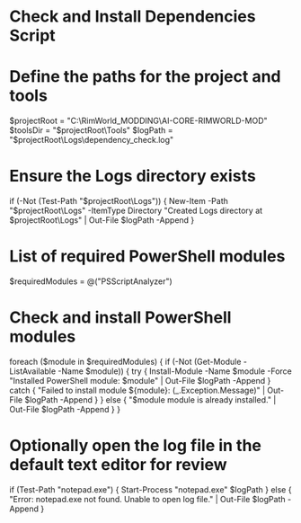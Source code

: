 # Check and Install Dependencies Script

# Define the paths for the project and tools
$projectRoot = "C:\RimWorld_MODDING\AI-CORE-RIMWORLD-MOD"
$toolsDir = "$projectRoot\Tools"
$logPath = "$projectRoot\Logs\dependency_check.log"

# Ensure the Logs directory exists
if (-Not (Test-Path "$projectRoot\Logs")) {
    New-Item -Path "$projectRoot\Logs" -ItemType Directory
    "Created Logs directory at $projectRoot\Logs" | Out-File $logPath -Append
}

# List of required PowerShell modules
$requiredModules = @("PSScriptAnalyzer")

# Check and install PowerShell modules
foreach ($module in $requiredModules) {
    if (-Not (Get-Module -ListAvailable -Name $module)) {
        try {
            Install-Module -Name $module -Force
            "Installed PowerShell module: $module" | Out-File $logPath -Append
        } catch {
            "Failed to install module ${module}: $($_.Exception.Message)" | Out-File $logPath -Append
        }
    }
    else {
        "$module module is already installed." | Out-File $logPath -Append
    }
}

# Optionally open the log file in the default text editor for review
if (Test-Path "notepad.exe") {
    Start-Process "notepad.exe" $logPath
} else {
    "Error: notepad.exe not found. Unable to open log file." | Out-File $logPath -Append
}
